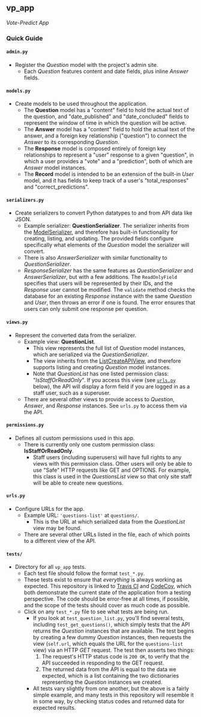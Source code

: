 ## vp_app
_Vote-Predict App_

### Quick Guide
#### `admin.py`
* Register the _Question_ model with the project's admin site.
    * Each _Question_ features content and date fields, plus inline _Answer_ fields.

#### `models.py`
* Create models to be used throughout the application.
    * The **Question** model has a "content" field to hold the actual text of the question, and "date_published" and "date_concluded" fields to represent the window of time in which the question will be active.
    * The **Answer** model has a "content" field to hold the actual text of the answer, and a foreign key relationship ("question") to connect the _Answer_ to its corresponding _Question_.
    * The **Response** model is composed entirely of foreign key relationships to represent a "user" response to a given "question", in which a user provides a "vote" and a "prediction", both of which are _Answer_ model instances.
    * The **Record** model is intended to be an extension of the built-in _User_ model, and it has fields to keep track of a user's "total_responses" and "correct_predictions".

#### `serializers.py`
* Create serializers to convert Python datatypes to and from API data like JSON.
    * Example serializer: **QuestionSerializer**. The serializer inherits from the [ModelSerializer](https://www.django-rest-framework.org/api-guide/serializers/#modelserializer), and therefore has built-in functionality for creating, listing, and updating. The provided fields configure specifically what elements of the _Question_ model the serializer will convert.
    * There is also _AnswerSerializer_ with similar functionality to _QuestionSerializer_.
    * _ResponseSerializer_ has the same features as _QuestionSerializer_ and _AnswerSerializer_, but with a few additions. The `ReadOnlyField` specifies that users will be represented by their IDs, and the _Response_ user cannot be modified. The `validate` method checks the database for an existing _Response_ instance with the same _Question_ and _User_, then throws an error if one is found. The error ensures that users can only submit one response per question.

#### `views.py`
* Represent the converted data from the serializer.
    * Example view: **QuestionList**.
        * This view represents the full list of _Question_ model instances, which are serialized via the _QuestionSerializer_.
        * The view inherits from the [ListCreateAPIView](https://www.django-rest-framework.org/api-guide/generic-views/#listcreateapiview), and therefore supports listing and creating _Question_ model instances.
        * Note that _QuestionList_ has one listed permission class: "_IsStaffOrReadOnly_". If you access this view (see [`urls.py`](https://github.com/davidhammaker/Vote_Predict_Backend/tree/master/vp_project/vp_app#urlspy) below), the API will display a form field if you are logged in as a staff user, such as a superuser.
    * There are several other views to provide access to _Question_, _Answer_, and _Response_ instances. See `urls.py` to access them via the API.

#### `permissions.py`
* Defines all custom permissions used in this app.
    * There is currently only one custom permission class: **IsStaffOrReadOnly**.
        * Staff users (including superusers) will have full rights to any views with this permission class. Other users will only be able to use "Safe" HTTP requests like GET and OPTIONS. For example, this class is used in the _QuestionsList_ view so that only site staff will be able to create new questions.

#### `urls.py`
* Configure URLs for the app.
    * Example URL: `'questions-list'` at `questions/`.
        * This is the URL at which serialized data from the _QuestionList_ view may be found.
    * There are several other URLs listed in the file, each of which points to a different view of the API.

#### `tests/`
* Directory for all `vp_app` tests.
    * Each test file should follow the format `test_*.py`.
    * These tests exist to ensure that _everything_ is always working as expected. This repository is linked to [Travis CI](https://travis-ci.org/davidhammaker/Vote_Predict_Backend) and [CodeCov](https://codecov.io/gh/davidhammaker/Vote_Predict_Backend), which both demonstrate the current state of the application from a testing perspective. The code should be error-free at all times, if possible, and the scope of the tests should cover as much code as possible.
    * Click on any `test_*.py` file to see what tests are being run.
        * If you look at `test_question_list.py`, you'll find several tests, including `test_get_questions()`, which simply tests that the API returns the _Question_ instances that are available. The test begins by creating a few dummy _Question_ instances, then requests the view (`self.url`, which equals the URL for the `questions-list` view) via an HTTP _GET_ request. The test then asserts two things:
            1. The request's HTTP status code is `200 OK`, to verify that the API succeeded in responding to the GET request.
            2. The returned data from the API is equal to the data we expected, which is a list containing the two dictionaries representing the _Question_ instances we created.
        * All tests vary slightly from one another, but the above is a fairly simple example, and many tests in this repository will resemble it in some way, by checking status codes and returned data for expected results.
